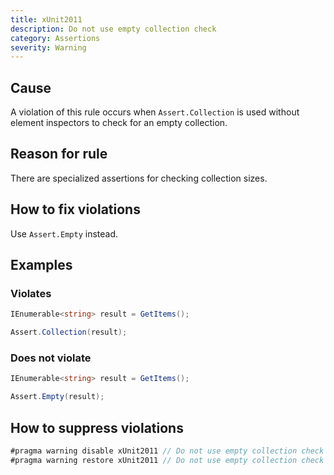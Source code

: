 ```yaml
---
title: xUnit2011
description: Do not use empty collection check
category: Assertions
severity: Warning
---
```


## Cause

A violation of this rule occurs when `Assert.Collection` is used without element inspectors to check for an empty collection.

## Reason for rule

There are specialized assertions for checking collection sizes.

## How to fix violations

Use `Assert.Empty` instead.

## Examples

### Violates

```csharp
IEnumerable<string> result = GetItems();

Assert.Collection(result);
```

### Does not violate

```csharp
IEnumerable<string> result = GetItems();

Assert.Empty(result);
```

## How to suppress violations

```csharp
#pragma warning disable xUnit2011 // Do not use empty collection check
#pragma warning restore xUnit2011 // Do not use empty collection check
```
